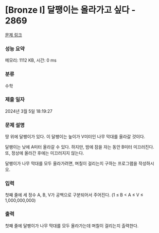 # [Bronze I] 달팽이는 올라가고 싶다 - 2869 

[문제 링크](https://www.acmicpc.net/problem/2869) 

### 성능 요약

메모리: 1112 KB, 시간: 0 ms

### 분류

수학

### 제출 일자

2024년 3월 5일 18:19:27

### 문제 설명

<p>땅 위에 달팽이가 있다. 이 달팽이는 높이가 V미터인 나무 막대를 올라갈 것이다.</p>

<p>달팽이는 낮에 A미터 올라갈 수 있다. 하지만, 밤에 잠을 자는 동안 B미터 미끄러진다. 또, 정상에 올라간 후에는 미끄러지지 않는다.</p>

<p>달팽이가 나무 막대를 모두 올라가려면, 며칠이 걸리는지 구하는 프로그램을 작성하시오.</p>

### 입력 

 <p>첫째 줄에 세 정수 A, B, V가 공백으로 구분되어서 주어진다. (1 ≤ B < A ≤ V ≤ 1,000,000,000)</p>

### 출력 

 <p>첫째 줄에 달팽이가 나무 막대를 모두 올라가는데 며칠이 걸리는지 출력한다.</p>

